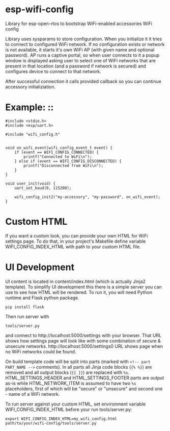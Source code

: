 # esp-wifi-config
Library for esp-open-rtos to bootstrap WiFi-enabled accessories WiFi config

Library uses sysparams to store configuration. When you initialize it
it tries to connect to configured WiFi network. If no configuration exists or
network is not available, it starts it's own WiFi AP (with given name and
optional password). AP runs a captive portal, so when user connects to it a
popup window is displayed asking user to select one of WiFi networks that are
present in that location (and a password if network is secured) and configures
device to connect to that network.

After successful connection it calls provided callback so you can continue
accessory initializiation.

# Example: ::

    #include <stdio.h>
    #include <esp/uart.h>

    #include "wifi_config.h"


    void on_wifi_event(wifi_config_event_t event) {
        if (event == WIFI_CONFIG_CONNECTED) {
            printf("Connected to WiFi\n");
        } else if (event == WIFI_CONFIG_DISCONNECTED) {
            printf("Disconnected from WiFi\n");
        }
    }

    void user_init(void) {
        uart_set_baud(0, 115200);

        wifi_config_init2("my-accessory", "my-password", on_wifi_event);
    }

# Custom HTML

If you want a custom look, you can provide your own HTML for WiFi settings page.
To do that, in your project's Makefile define variable WIFI_CONFIG_INDEX_HTML with
path to your custom HTML file.

# UI Development

UI content is located in content/index.html (which is actually Jinja2 template).
To simplify UI development this there is a simple server you can use to see
how HTML will be rendered. To run it, you will need Python runtime and Flask python
package.

    pip install flask

Then run server with

    tools/server.py

and connect to http://localhost:5000/settings with your browser. That URL shows
how settings page will look like with some combination of secure &amp; unsecure
networks. http://localhost:5000/settings0 URL shows page when no WiFi networks
could be found.

On build template code will be split into parts (marked with `<!-- part PART_NAME
-->` comments). In all parts all Jinja code blocks (`{% %}`) are removed and all
output blocks (`{{ }}`) are replaced with `%s`. HTML_SETTINGS_HEADER and
HTML_SETTINGS_FOOTER parts are output as-is while HTML_NETWORK_ITEM is assumed to
have two `%s` placeholders, first of which will be "secure" or "unsecure" and
second one - name of a WiFi network.

To run server against your custom HTML, set environment variable
WIFI_CONFIG_INDEX_HTML before your run tools/server.py:

    export WIFI_CONFIG_INDEX_HTML=my_wifi_config.html
    path/to/your/wifi-config/tools/server.py
